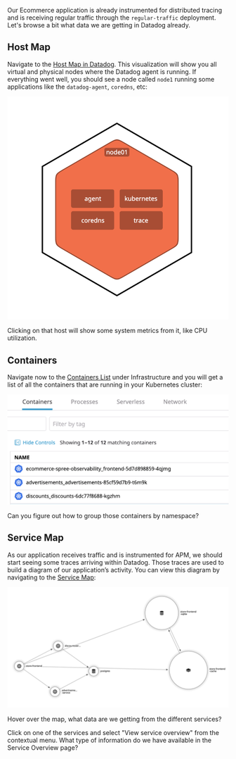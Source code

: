 Our Ecommerce application is already instrumented for distributed tracing and is receiving regular traffic through the `regular-traffic` deployment. Let's browse a bit what data we are getting in Datadog already.

## Host Map

Navigate to the [Host Map in Datadog](https://app.datadoghq.com/infrastructure/map). This visualization will show you all virtual and physical nodes where the Datadog agent is running. If everything went well, you should see a node called `node1` running some applications like the `datadog-agent`, `coredns`, etc:

![Screenshot of Node01](./assets/node01.png)

Clicking on that host will show some system metrics from it, like CPU utilization.

## Containers

Navigate now to the [Containers List](https://app.datadoghq.com/containers) under Infrastructure and you will get a list of all the containers that are running in your Kubernetes cluster:

![Screenshot of Containers](./assets/containers.png)

Can you figure out how to group those containers by namespace?

## Service Map

As our application receives traffic and is instrumented for APM, we should start seeing some traces arriving within Datadog. Those traces are used to build a diagram of our application’s activity. You can view this diagram by navigating to the [Service Map](https://app.datadoghq.com/apm/map):

![Screenshot of Service Map](./assets/service_map.png)

Hover over the map, what data are we getting from the different services?

Click on one of the services and select "View service overview" from the contextual menu. What type of information do we have available in the Service Overview page?